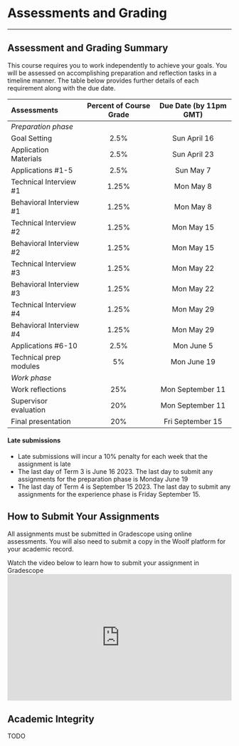 # Assessments and Grading
---


## Assessment and Grading Summary

This course requires you to work independently to achieve your goals. You will be assessed on accomplishing preparation and reflection tasks in a timeline manner. The table below provides further details of each requirement along with the due date. 

| Assessments                                         | Percent of Course Grade       | Due Date (by 11pm GMT)    
| :---                                                |    :----:                     |  :----: 
| *Preparation phase*
| Goal Setting                                        | 2.5%                          | Sun April 16 
| Application Materials                               | 2.5%                          | Sun April 23
| Applications #1-5                                   | 2.5%                          | Sun May 7
| Technical Interview #1                              | 1.25%                         | Mon May 8
| Behavioral Interview #1                             | 1.25%                         | Mon May 8
| Technical Interview #2                              | 1.25%                         | Mon May 15
| Behavioral Interview #2                             | 1.25%                         | Mon May 15
| Technical Interview #3                              | 1.25%                         | Mon May 22
| Behavioral Interview #3                             | 1.25%                         | Mon May 22
| Technical Interview #4                              | 1.25%                         | Mon May 29
| Behavioral Interview #4                             | 1.25%                         | Mon May 29
| Applications #6-10                                  | 2.5%                          | Mon June 5
| Technical prep modules                              | 5%                            | Mon June 19  
| *Work phase*   
| Work reflections                                    | 25%                           | Mon September 11
| Supervisor evaluation                               | 20%                           | Mon September 11          
| Final presentation                                  | 20%                           | Fri September 15 



#### Late submissions
 
- Late submissions will incur a 10% penalty for each week that the assignment is late
- The last day of Term 3 is June 16 2023. The last day to submit any assignments for the preparation phase is Monday June 19 
- The last day of Term 4 is September 15 2023. The last day to submit any assignments for the experience phase is Friday September 15.


## How to Submit Your Assignments

All assignments must be submitted in Gradescope using online assessments. You will also need to submit a copy in the Woolf platform for your academic record.

<aside> Watch the video below to learn how to submit your assignment in Gradescope</aside>
<div style="position: relative; padding-bottom: 56.25%; height: 0;">
 <iframe width="560" height="315" src="https://www.youtube.com/embed/HrYJGTnNnzU" title="YouTube video player" frameborder="0" allow="accelerometer; autoplay; clipboard-write; encrypted-media; gyroscope; picture-in-picture; web-share" allowfullscreen style="position: absolute; top: 0; left: 0; width: 100%; height: 100%;"
></iframe>
</div>

## Academic Integrity
TODO

